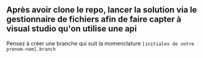 ## Après avoir clone le repo, lancer la solution via le gestionnaire de fichiers afin de faire capter à visual studio qu'on utilise une api
Pensez à créer une branche qui suit la momenclature ``[initiales de votre prenom-nom].branch``
